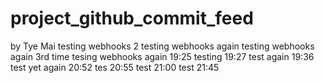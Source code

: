 # project_github_commit_feed
by Tye Mai
testing webhooks 2
testing webhooks again
testing webhooks again 3rd time
tesing webhooks again 19:25
testing 19:27
test again 19:36
test yet again 20:52
tes 20:55
test 21:00
test 21:45
